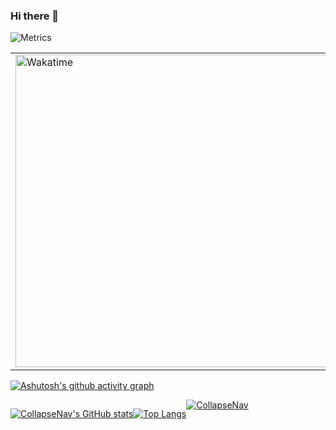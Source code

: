 ### Hi there 👋


![Metrics](https://metrics.lecoq.io/collapsenav?template=classic&base.metadata=0&isocalendar=1&base=header%2C%20activity%2C%20community%2C%20repositories%2C%20metadata&base.indepth=false&base.hireable=false&base.skip=false&isocalendar=false&isocalendar.duration=full-year&config.timezone=Asia%2FHong_Kong)

<table>
  <tr>
    <td><img src="https://wakatime.com/share/@4b9ce284-c679-48a7-9e3a-fe817a5a7ade/7042b031-4334-4ee6-8426-f931175aae2e.svg" width="500" alt="Wakatime"/></td>
    <td><img src="https://wakatime.com/share/@4b9ce284-c679-48a7-9e3a-fe817a5a7ade/8d1f4728-db2f-4eaa-9cf7-fc48bd3f34a7.svg" width="500" alt="Wakatime"/></td>
  </tr>
</table>

[![Ashutosh's github activity graph](https://github-readme-activity-graph.vercel.app/graph?username=collapsenav&theme=dracula)](https://github.com/collapsenav?tab=repositories)

<div style="display: inline; float: left;">

[![CollapseNav's GitHub stats](https://github-readme-stats.vercel.app/api?username=collapsenav&theme=algolia)](https://github.com/CollapseNav?tab=repositories)

</div>

<div style="display: inline; float: left;">

[![Top Langs](https://github-readme-stats.vercel.app/api/top-langs/?username=collapsenav&layout=compact&theme=algolia)](https://github.com/CollapseNav?tab=repositories)

</div>

[![CollapseNav](https://github-profile-trophy.vercel.app/?username=collapsenav&theme=onedark)](https://github.com/CollapseNav?tab=repositories)


<!-- <picture>
  <source media="(prefers-color-scheme: dark)" srcset="https://cdn.jsdelivr.net/gh/collapsenav/collapsenav/profile-snake-contrib/github-contribution-grid-snake-dark.svg" />
  <source media="(prefers-color-scheme: light)" srcset="https://cdn.jsdelivr.net/gh/collapsenav/collapsenav/profile-snake-contrib/github-contribution-grid-snake.svg" />
  <img alt="github-snake" src="https://cdn.jsdelivr.net/gh/collapsenav/collapsenav/profile-snake-contrib/github-contribution-grid-snake-dark.svg" />
</picture> -->

<!--START_SECTION:activity-->



